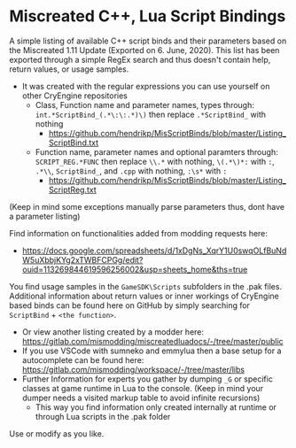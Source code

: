 # Miscreated C++, Lua Script Bindings

A simple listing of available C++ script binds and their parameters based on the Miscreated 1.11 Update (Exported on 6. June, 2020).
This list has been exported through a simple RegEx search and thus doesn't contain help, return values, or usage samples.
* It was created with the regular expressions you can use yourself on other CryEngine repositories
  * Class, Function name and parameter names, types through: `int.*ScriptBind_(.*\:\:.*)\)` then replace `.*ScriptBind_` with nothing
    * https://github.com/hendrikp/MisScriptBinds/blob/master/Listing_ScriptBind.txt
  * Function name, parameter names and optional paramters through: `SCRIPT_REG.*FUNC` then replace `\\.*` with nothing, `\(.*\)*:` with `:`, `.*\\`, `ScriptBind_`, and `.cpp` with nothing, `:\s*` with `: ` 
    * https://github.com/hendrikp/MisScriptBinds/blob/master/Listing_ScriptReg.txt
  
(Keep in mind some exceptions manually parse parameters thus, dont have a parameter listing)

Find information on functionalities added from modding requests here:
* https://docs.google.com/spreadsheets/d/1xDgNs_XqrY1U0swqOLfBuNdW5uXbbjKYg2xTWBFCPGg/edit?ouid=113269844619596256002&usp=sheets_home&ths=true

You find usage samples in the `GameSDK\Scripts` subfolders in the .pak files. Additional information about return values or inner workings of CryEngine based binds can be found here on GitHub by simply searching for `ScriptBind` + `<the function>`.
* Or view another listing created by a modder here: https://gitlab.com/mismodding/miscreatedluadocs/-/tree/master/public
* If you use VSCode with sumneko and emmylua then a base setup for a autocomplete can be found here: https://gitlab.com/mismodding/workspace/-/tree/master/libs
* Further Information for experts you gather by dumping `_G` or specific classes at game runtime in Lua to the console. (Keep in mind your dumper needs a visited markup table to avoid infinite recursions)
  * This way you find information only created internally at runtime or through Lua scripts in the .pak folder

Use or modify as you like.
